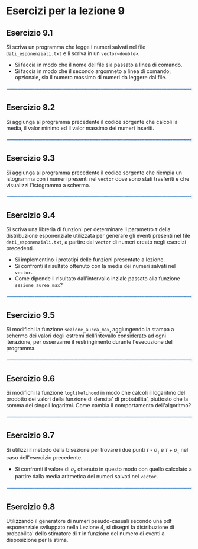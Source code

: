 # Esercizi per la lezione 9

## Esercizio 9.1

Si scriva un programma che legge i numeri salvati nel file ```dati_esponenziali.txt```
e li scriva in un ```vector<double>```.
  * Si faccia in modo che il nome del file sia passato a linea di comando.
  * Si faccia in modo che il secondo argomneto a linea di comando, opzionale,
    sia il numero massimo di numeri da leggere dal file.  

![linea](../immagini/linea.png)

## Esercizio 9.2 

Si aggiunga al programma precedente il codice sorgente che calcoli la media, il valor minimo ed il valor massimo 
dei numeri inseriti.

![linea](../immagini/linea.png)

## Esercizio 9.3

Si aggiunga al programma precedente il codice sorgente che riempia un istogramma con i numeri presenti nel ```vector```
dove sono stati trasferiti
e che visualizzi l'istogramma a schermo.
 
![linea](../immagini/linea.png)

## Esercizio 9.4

Si scriva una libreria di funzioni per determinare il parametro &tau; della distribuzione esponenziale
utilizzata per generare gli eventi presenti nel file ```dati_esponenziali.txt```,
a partire dal ```vector``` di numeri creato negli esercizi precedenti.
  * Si implementino i prototipi delle funzioni presentate a lezione.
  * Si confronti il risultato ottenuto con la media dei numeri salvati nel ```vector```.
  * Come dipende il risultato dall'intervallo inziale passato alla funzione ```sezione_aurea_max```?

![linea](../immagini/linea.png)

## Esercizio 9.5

Si modifichi la funzione ```sezione_aurea_max```,
aggiungendo la stampa a schermo dei valori degli estremi dell'intevallo considerato ad ogni iterazione,
per osservarne il restringimento durante l'esecuzione del programma.

![linea](../immagini/linea.png)

## Esercizio 9.6

Si modifichi la funzione ```loglikelihood``` in modo che calcoli il logaritmo del prodotto
dei valori della funzione di densita' di probabilita', piuttosto che la somma dei singoli logaritmi.
Come cambia il comportamento dell'algoritmo?

![linea](../immagini/linea.png)

## Esercizio 9.7

Si utilizzi il metodo della bisezione per trovare i due punti 
*&tau; - &sigma;<sub>&tau;</sub>* e *&tau; + &sigma;<sub>&tau;</sub>* 
nel caso dell'esercizio precedente.
  * Si confronti il valore di *&sigma;<sub>&tau;</sub>* ottenuto in questo modo
    con quello calcolato a partire dalla media aritmetica
    dei numeri salvati nel ```vector```.

![linea](../immagini/linea.png)

## Esercizio 9.8

Utilizzando il generatore di numeri pseudo-casuali secondo una pdf esponenziale
sviluppato nella Lezione 4, si disegni la distribuzione di probabilita' dello stimatore di &tau;
in funzione del numero di eventi a disposizione per la stima.



